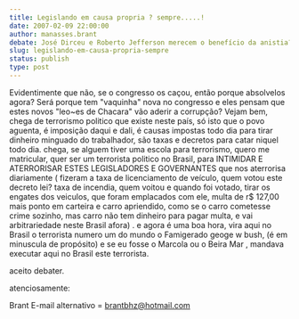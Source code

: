 ```yaml
---
title: Legislando em causa propria ? sempre.....!
date: 2007-02-09 22:00:00
author: manasses.brant
debate: José Dirceu e Roberto Jefferson merecem o benefício da anistia?
slug: legislando-em-causa-propria-sempre
status: publish 
type: post
---
```


Evidentimente que não, se o congresso os caçou, então porque absolvelos agora? Será porque tem "vaquinha" nova no congresso e eles pensam que estes novos "leo~es de Chacara" vão aderir a corrupção? Vejam bem, chega de terrorismo politico que existe neste país, só isto que o povo aguenta, é imposição daqui e dali, é causas impostas todo dia para tirar dinheiro minguado do trabalhador, são taxas e decretos para catar niquel todo dia. chega, se alguem tiver uma escola para terrorismo, quero me matricular, quer ser um terrorista politico no Brasil, para INTIMIDAR E ATERRORISAR ESTES LEGISLADORES E GOVERNANTES que nos aterrorisa diariamente ( fizeram a taxa de licenciamento de veículo, quem votou este decreto lei? taxa de incendia, quem voitou e quando foi votado, tirar os engates dos veiculos, que foram emplacados com ele, multa de r$ 127,00 mais ponto em carteira e carro apriendido, como se o carro cometesse crime sozinho, mas carro não tem dinheiro para pagar multa, e vai arbitrariedade neste Brasil afora) . e agora é uma boa hora, vira aqui no Brasil o terrorista numero um do mundo o Famigerado geoge w bush, (é em minuscula de propósito) e se eu fosse o Marcola ou o Beira Mar , mandava executar aqui no Brasil este terrorista.  

aceito debater.  

atenciosamente:  

Brant E-mail alternativo = brantbhz@hotmail.com
